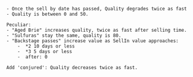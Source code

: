 

	- Once the sell by date has passed, Quality degrades twice as fast
	- Quality is between 0 and 50.

	Peculiar:
	- "Aged Brie" increases quality, twice as fast after selling time.
	- "Sulfuras" stay the same, quality is 80.
	- "Backstage passes" increase value as SellIn value approaches:
		-  *2 10 days or less
		-  *3 5 days or less
		-  after: 0

	Add 'conjured': Quality decreases twice as fast.
